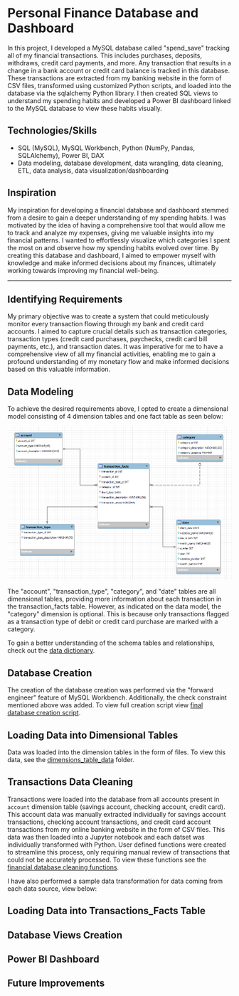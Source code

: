 # Personal Finance Database and Dashboard
In this project, I developed a MySQL database called "spend_save" tracking all of my financial transactions. This includes purchases, deposits, withdraws, credit card payments, and more. Any transaction that results in a change in a bank account or credit card balance is tracked in this database. These transactions are extracted from my banking website in the form of CSV files, transformed using customized Python scripts, and loaded into the database via the sqlalchemy Python library. I then created SQL views to understand my spending habits and developed a Power BI dashboard linked to the MySQL database to view these habits visually.

## Technologies/Skills
- SQL (MySQL), MySQL Workbench, Python (NumPy, Pandas, SQLAlchemy), Power BI, DAX
- Data modeling, database development, data wrangling, data cleaning, ETL, data analysis, data visualization/dashboarding

## Inspiration
My inspiration for developing a financial database and dashboard stemmed from a desire to gain a deeper understanding of my spending habits. I was motivated by the idea of having a comprehensive tool that would allow me to track and analyze my expenses, giving me valuable insights into my financial patterns. I wanted to effortlessly visualize which categories I spent the most on and observe how my spending habits evolved over time. By creating this database and dashboard, I aimed to empower myself with knowledge and make informed decisions about my finances, ultimately working towards improving my financial well-being.

---

## Identifying Requirements 
My primary objective was to create a system that could meticulously monitor every transaction flowing through my bank and credit card accounts. I aimed to capture crucial details such as transaction categories, transaction types (credit card purchases, paychecks, credit card bill payments, etc.), and transaction dates. It was imperative for me to have a comprehensive view of all my financial activities, enabling me to gain a profound understanding of my monetary flow and make informed decisions based on this valuable information.

## Data Modeling
To achieve the desired requirements above, I opted to create a dimensional model consisting of 4 dimension tables and one fact table as seen below:

![data_model](final_data_model.png)

The "account", "transaction_type", "category", and "date" tables are all dimensional tables, providing more information about each transaction in the transaction_facts table. However, as indicated on the data model, the "category" dimension is optional. This is because only transactions flagged as a transaction type of debit or credit card purchase are marked with a category.

To gain a better understanding of the schema tables and relationships, check out the [data dictionary](data_dictionary.md).

## Database Creation

The creation of the database creation was performed via the "forward engineer" feature of MySQL Workbench. Additionally, the check constraint mentioned above was added. To view full creation script view [final database creation script](final_database_creation_script.sql).

## Loading Data into Dimensional Tables

Data was loaded into the dimension tables in the form of  files. To view this data, see the [dimensions_table_data](dimensions_table_data) folder.

## Transactions Data Cleaning

Transactions were loaded into the database from all accounts present in `account` dimension table (savings account, checking account, credit card). This account data was manually extracted individually for savings account transactions, checking account transactions, and credit card account transactions from my online banking website in the form of CSV files. This data was then loaded into a Jupyter notebook and each datset was individually transformed with Python. User defined functions were created to streamline this process, only requiring manual review of transactions that could not be accurately processed. To view these functions see the [financial database cleaning functions](financial_database_functions.py).

I have also performed a sample data transformation for data coming from each data source, view below:

## Loading Data into Transactions_Facts Table

## Database Views Creation

## Power BI Dashboard

## Future Improvements
